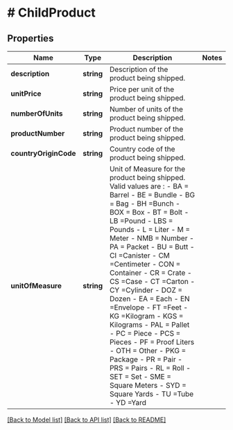 # # ChildProduct

## Properties

Name | Type | Description | Notes
------------ | ------------- | ------------- | -------------
**description** | **string** | Description of the product being shipped. |
**unitPrice** | **string** | Price per unit of the product being shipped. |
**numberOfUnits** | **string** | Number of units of the product being shipped. |
**productNumber** | **string** | Product number of the product being shipped. |
**countryOriginCode** | **string** | Country code of the product being shipped. |
**unitOfMeasure** | **string** | Unit of Measure for the product being shipped.  Valid values are :  - BA &#x3D; Barrel  - BE &#x3D; Bundle  - BG &#x3D; Bag  - BH &#x3D;Bunch  - BOX &#x3D; Box  - BT &#x3D; Bolt  - LB &#x3D;Pound  - LBS &#x3D; Pounds  - L &#x3D; Liter  - M &#x3D; Meter  - NMB &#x3D; Number  - PA &#x3D; Packet  - BU &#x3D; Butt  - CI &#x3D;Canister  - CM &#x3D;Centimeter  - CON &#x3D; Container  - CR &#x3D; Crate  - CS &#x3D;Case  - CT &#x3D;Carton  - CY &#x3D;Cylinder  - DOZ &#x3D; Dozen  - EA &#x3D; Each  - EN &#x3D;Envelope  - FT &#x3D;Feet  - KG &#x3D;Kilogram  - KGS &#x3D; Kilograms  - PAL &#x3D; Pallet  - PC &#x3D; Piece  - PCS &#x3D; Pieces  - PF &#x3D; Proof Liters  - OTH &#x3D; Other  - PKG &#x3D; Package  - PR &#x3D; Pair  - PRS &#x3D; Pairs  - RL &#x3D; Roll  - SET &#x3D; Set  - SME &#x3D; Square Meters  - SYD &#x3D; Square Yards  - TU &#x3D;Tube  - YD &#x3D;Yard |

[[Back to Model list]](../../README.md#models) [[Back to API list]](../../README.md#endpoints) [[Back to README]](../../README.md)
